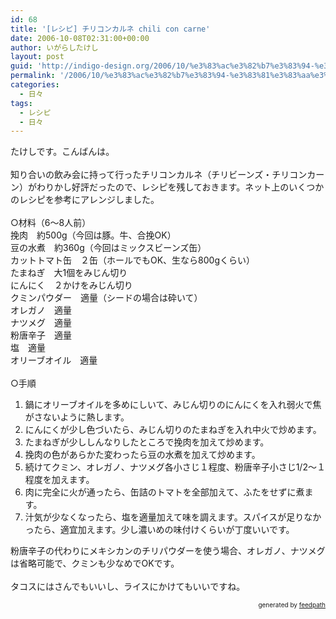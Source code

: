```yaml
---
id: 68
title: '[レシピ] チリコンカルネ chili con carne'
date: 2006-10-08T02:31:00+00:00
author: いがらしたけし
layout: post
guid: 'http://indigo-design.org/2006/10/%e3%83%ac%e3%82%b7%e3%83%94-%e3%83%81%e3%83%aa%e3%82%b3%e3%83%b3%e3%82%ab%e3%83%ab%e3%83%8d-chili-con-carne/'
permalink: '/2006/10/%e3%83%ac%e3%82%b7%e3%83%94-%e3%83%81%e3%83%aa%e3%82%b3%e3%83%b3%e3%82%ab%e3%83%ab%e3%83%8d-chili-con-carne/'
categories:
  - 日々
tags:
  - レシピ
  - 日々
---
```

たけしです。こんばんは。<br /><br />知り合いの飲み会に持って行ったチリコンカルネ（チリビーンズ・チリコンカーン）がわりかし好評だったので、レシピを残しておきます。ネット上のいくつかのレシピを参考にアレンジしました。<br /><br />○材料（6〜8人前）<br />挽肉　約500g（今回は豚。牛、合挽OK）<br />豆の水煮　約360g（今回はミックスビーンズ缶）<br />カットトマト缶　２缶（ホールでもOK、生なら800gくらい）<br />たまねぎ　大1個をみじん切り<br />にんにく　２かけをみじん切り<br />クミンパウダー　適量（シードの場合は砕いて）<br />オレガノ　適量<br />ナツメグ　適量<br />粉唐辛子　適量<br />塩　適量<br />オリーブオイル　適量<br /><br />○手順<br /><ol><li>鍋にオリーブオイルを多めにしいて、みじん切りのにんにくを入れ弱火で焦がさないように熱します。</li><li>にんにくが少し色づいたら、みじん切りのたまねぎを入れ中火で炒めます。</li><li>たまねぎが少ししんなりしたところで挽肉を加えて炒めます。</li><li>挽肉の色があらかた変わったら豆の水煮を加えて炒めます。</li><li>続けてクミン、オレガノ、ナツメグ各小さじ１程度、粉唐辛子小さじ1/2〜１程度を加えます。</li><li>肉に完全に火が通ったら、缶詰のトマトを全部加えて、ふたをせずに煮ます。</li><li>汁気が少なくなったら、塩を適量加えて味を調えます。スパイスが足りなかったら、適宜加えます。少し濃いめの味付けくらいが丁度いいです。</li></ol>粉唐辛子の代わりにメキシカンのチリパウダーを使う場合、オレガノ、ナツメグは省略可能で、クミンも少なめでOKです。<br /><br />タコスにはさんでもいいし、ライスにかけてもいいですね。
<div style="text-align: right;font-size: 10px">
&nbsp;&nbsp;<span>generated by <a href="http://feedpath.jp">feedpath</a></span>
</div>